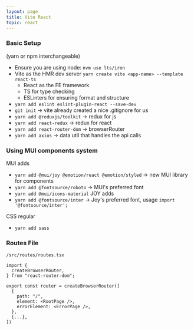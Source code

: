 ```yaml
---
layout: page
title: Vite React
topic: react
---
```

### Basic Setup
(yarn or npm interchangeable)
- Ensure you are using node: `nvm use lts/iron`
- Vite as the HMR dev server `yarn create vite <app-name> --template react-ts`
  - React as the FE framework
  - TS for type checking
  - ESLinters for ensuring format and structure
- `yarn add eslint eslint-plugin-react --save-dev`
- `git init` -> vite already created a nice .gitignore for us
- `yarn add @reduxjs/toolkit` -> redux for js
- `yarn add react-redux` -> redux for react
- `yarn add react-router-dom` -> browserRouter
- `yarn add axios` -> data util that handles the api calls

### Using MUI components system
MUI adds
- `yarn add @mui/joy @emotion/react @emotion/styled` -> new MUI library for components
- `yarn add @fontsource/roboto` -> MUI's preferred font
- `yarn add @mui/icons-material`
JOY adds
- `yarn add @fontsource/inter` -> Joy's preferred font, usage `import '@fontsource/inter';`

CSS regular
- `yarn add sass`

### Routes File
`/src/routes/routes.tsx`
```
import {
  createBrowserRouter,
} from "react-router-dom";

export const router = createBrowserRouter([
  {
    path: "/",
    element: <RootPage />,
    errorElement: <ErrorPage />,
  },
  {...},
])
```
